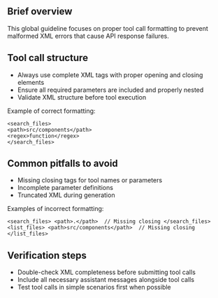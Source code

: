 ## Brief overview
This global guideline focuses on proper tool call formatting to prevent malformed XML errors that cause API response failures.

## Tool call structure
- Always use complete XML tags with proper opening and closing elements
- Ensure all required parameters are included and properly nested
- Validate XML structure before tool execution

Example of correct formatting:
```
<search_files>
<path>src/components</path>
<regex>function</regex>
</search_files>
```

## Common pitfalls to avoid
- Missing closing tags for tool names or parameters
- Incomplete parameter definitions
- Truncated XML during generation

Examples of incorrect formatting:
```
<search_files> <path>.</path>  // Missing closing </search_files>
<list_files> <path>src/components</path>  // Missing closing </list_files>
```

## Verification steps
- Double-check XML completeness before submitting tool calls
- Include all necessary assistant messages alongside tool calls
- Test tool calls in simple scenarios first when possible
